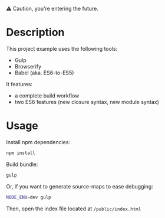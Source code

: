 :warning: Caution, you're entering the future.

# Description

This project example uses the following tools:

- Gulp
- Browserify
- Babel (aka. ES6-to-ES5)

It features:

- a complete build workflow
- two ES6 features (new closure syntax, new module syntax)

# Usage

Install npm dependencies:

```sh
npm install
```

Build bundle:

```sh
gulp
```

Or, if you want to generate source-maps to ease debugging:

```sh
NODE_ENV=dev gulp
```

Then, open the index file located at `/public/index.html`
